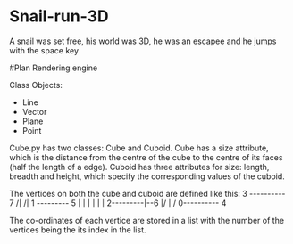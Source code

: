 # Snail-run-3D
A snail was set free, his world was 3D, he was an escapee and he jumps with the space key

#Plan
Rendering engine

Class Objects:
- Line
- Vector
- Plane
- Point

Cube.py has two classes: Cube and Cuboid.
Cube has a size attribute, which is the distance from the centre of the cube to the centre of its faces (half the length of a edge).
Cuboid has three attributes for size: length, breadth and height, which specify the corresponding values of the cuboid.

The vertices on both the cube and cuboid are defined like this:
  3 ---------- 7
 /|           /|
1 --------- 5  |
| |         |  |
| 2---------|--6
|/          | /
0---------- 4

The co-ordinates of each vertice are stored in a list with the number of the vertices being the its index in the list.

